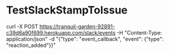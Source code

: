 # TestSlackStampToIssue

curl -X POST https://tranquil-garden-92891-c39d6a90f699.herokuapp.com/slack/events -H "Content-Type: application/json" -d "{\"type\": \"event_callback\", \"event\": {\"type\": \"reaction_added\"}}"